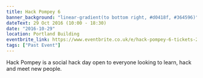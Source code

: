 ```yaml
---
title: Hack Pompey 6
banner_background: "linear-gradient(to bottom right, #d0418f, #364596)"
dateText: 29 Oct 2016 (10:00 - 18:30)
date: "2016-10-29"
location: Portland Building
eventbrite_link: https://www.eventbrite.co.uk/e/hack-pompey-6-tickets-27665217410#
tags: ["Past Event"]
---
```


Hack Pompey is a social hack day open to everyone looking to learn, hack and meet new people.
